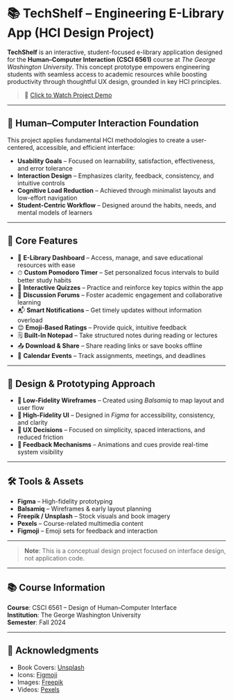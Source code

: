 # 📚 TechShelf – Engineering E-Library App (HCI Design Project)

**TechShelf** is an interactive, student-focused e-library application designed for the **Human–Computer Interaction (CSCI 6561)** course at *The George Washington University*. This concept prototype empowers engineering students with seamless access to academic resources while boosting productivity through thoughtful UX design, grounded in key HCI principles.

> 🎥 [Click to Watch Project Demo](https://drive.google.com/file/d/1yX4rJgb1r86C5ZttsRBO0bpJqQzrGr_h/view)

---

## 🧠 Human–Computer Interaction Foundation

This project applies fundamental HCI methodologies to create a user-centered, accessible, and efficient interface:

- **Usability Goals** – Focused on learnability, satisfaction, effectiveness, and error tolerance  
- **Interaction Design** – Emphasizes clarity, feedback, consistency, and intuitive controls  
- **Cognitive Load Reduction** – Achieved through minimalist layouts and low-effort navigation  
- **Student-Centric Workflow** – Designed around the habits, needs, and mental models of learners  

---

## 🚀 Core Features

- 🔖 **E-Library Dashboard** – Access, manage, and save educational resources with ease  
- ⏱ **Custom Pomodoro Timer** – Set personalized focus intervals to build better study habits  
- 🧠 **Interactive Quizzes** – Practice and reinforce key topics within the app  
- 💬 **Discussion Forums** – Foster academic engagement and collaborative learning  
- 📬 **Smart Notifications** – Get timely updates without information overload  
- 😊 **Emoji-Based Ratings** – Provide quick, intuitive feedback  
- 🗒 **Built-In Notepad** – Take structured notes during reading or lectures  
- 📤 **Download & Share** – Share reading links or save books offline  
- 📅 **Calendar Events** – Track assignments, meetings, and deadlines

---

## 🎨 Design & Prototyping Approach

- **🧪 Low-Fidelity Wireframes** – Created using *Balsamiq* to map layout and user flow  
- **🎨 High-Fidelity UI** – Designed in *Figma* for accessibility, consistency, and clarity  
- **🎯 UX Decisions** – Focused on simplicity, spaced interactions, and reduced friction  
- **📲 Feedback Mechanisms** – Animations and cues provide real-time system visibility  

---

## 🛠️ Tools & Assets

- **Figma** – High-fidelity prototyping  
- **Balsamiq** – Wireframes & early layout planning  
- **Freepik / Unsplash** – Stock visuals and book imagery  
- **Pexels** – Course-related multimedia content  
- **Figmoji** – Emoji sets for feedback and interaction  
---

> **Note**: This is a conceptual design project focused on interface design, not application code.

---

## 📚 Course Information

**Course**: CSCI 6561 – Design of Human–Computer Interface  
**Institution**: The George Washington University  
**Semester**: Fall 2024  

---

## 📝 Acknowledgments

- Book Covers: [Unsplash](https://unsplash.com/)  
- Icons: [Figmoji](https://github.com/nitinrgupta/figmoji)  
- Images: [Freepik](https://www.freepik.com/)  
- Videos: [Pexels](https://www.pexels.com/)
